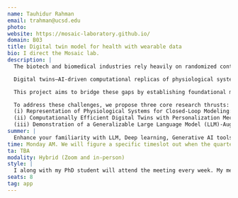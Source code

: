 ```yaml
---
name: Tauhidur Rahman 
email: trahman@ucsd.edu
photo: 
website: https://mosaic-laboratory.github.io/
domain: B03
title: Digital twin model for health with wearable data
bio: I direct the Mosaic lab.
description: |
  The biotech and biomedical industries rely heavily on randomized controlled trials (RCTs) to evaluate the efficacy and safety of medical interventions, yet these trials are prohibitively expensive and time-consuming—costing an average of $1.3 billion per drug and spanning 10–15 years for market approval in the pharmaceutical sector. Similarly, preclinical animal testing adds significant financial and ethical burdens, with failure rates exceeding 85% when translating results to humans. In this proposal, we seek to address these inefficiencies by advancing digital twin technologies as a transformative paradigm in biomedical research and development.

  Digital twins—AI-driven computational replicas of physiological systems—have the potential to accelerate innovation by providing scalable, cost-effective, and ethically viable alternatives to conventional RCTs. They can simulate disease progression, predict patient responses to interventions, and enable in silico testing of therapeutics, reducing reliance on human and animal trials. However, major gaps hinder their widespread adoption, including (1) lack of standardized, generalizable representations of physiological systems across individuals and timescales, (2) computational inefficiencies in personalizing models for diverse populations, and (3) limited capacity for knowledge transfer between different interventions and treatment domains.

  This project aims to bridge these gaps by establishing foundational methods for scalable, personalized, and computationally efficient digital twins. Through advanced physiological modeling, knowledge graph integration, and large language model (LLM)-augmented frameworks, we will develop novel approaches to enhance prediction, personalization, and decision-support in biomedical innovation. Our proposed methods will not only improve the efficiency and reliability of digital twins but also provide a generalizable infrastructure applicable across diverse medical domains, including diabetes management, kidney dialysis, and substance use disorder interventions.

  To address these challenges, we propose three core research thrusts:  
  (i) Representation of Physiological Systems for Closed-Loop Modeling: We will develop featurization and representation learning techniques that generalize across diverse biomedical data types (from physiological signals to symptoms and comorbidities), ensuring adaptability across time scales (minutes to years) and population levels (individuals to cohorts).  
  (ii) Computationally Efficient Digital Twins with Personalization Mechanisms and Knowledge Graphs: We will design scalable, personalized digital twin models that dynamically identify similar individuals within a population to enhance forecasting accuracy for physiological states based on specific interventions. Additionally, we will integrate knowledge graphs to learn relationships between different interventions, allowing the model to extrapolate to novel treatment strategies.  
  (iii) Demonstration of a Generalizable Large Language Model (LLM)-Augmented Digital Twin Framework and Dashboard: We will implement and validate a scalable, interactive framework to support digital twin experimentation in multiple biomedical domains, including diabetes management, kidney dialysis, and substance use disorder interventions.
summer: |
  Enhance your familiarity with LLM, Deep learning, Generative AI tools and techniques.
time: Monday AM. We will figure a specific timeslot out when the quarter gets near and we know all of our schedules better.
ta: TBA
modality: Hybrid (Zoom and in-person)
style: |
  I along with my PhD student will attend the meeting every week. My mentoring style is really to help you to know the right tools, help you to identify the intermediate goals and eventually ask challenging questions. Eventually the success will largely depend on you and your approach to tackle complex questions with lots of uncertainty. I want you to take leadership (almost consider this as an opportunity to write your paper or build your startup, just as an example) and I will be there to help you to navigate the complex landscape of uncertainty in research.
seats: 8
tag: app
---
```

